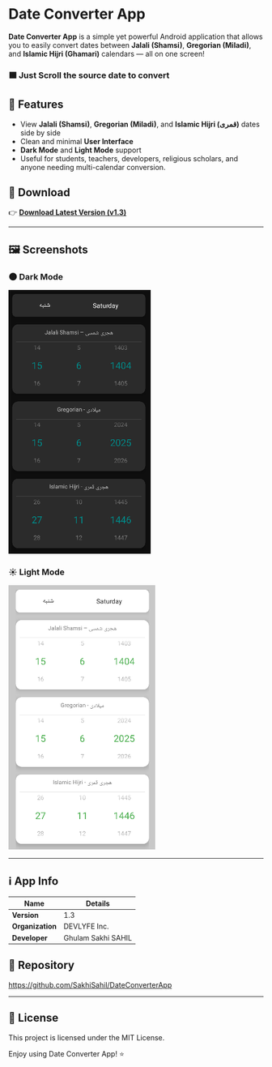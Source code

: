 # Date Converter App

**Date Converter App** is a simple yet powerful Android application that allows you to easily convert dates between **Jalali (Shamsi)**, **Gregorian (Miladi)**, and **Islamic Hijri (Ghamari)** calendars — all on one screen!

### 🟧 Just Scroll the source date to convert



## 📱 Features
- View **Jalali (Shamsi)**, **Gregorian (Miladi)**, and **Islamic Hijri (قمری)** dates side by side
- Clean and minimal **User Interface**
- **Dark Mode** and **Light Mode** support
- Useful for students, teachers, developers, religious scholars, and anyone needing multi-calendar conversion.

## 🚀 Download

👉 [**Download Latest Version (v1.3)**](https://github.com/SakhiSahil/DateConverterApp/raw/refs/heads/main/app/release/app-release.apk)

---

## 🖼️ Screenshots

### 🌑 Dark Mode
![Dark Mode](https://raw.githubusercontent.com/SakhiSahil/DateConverterApp/master/screenshot/dark-mode.png)

### ☀️ Light Mode
![Light Mode](https://raw.githubusercontent.com/SakhiSahil/DateConverterApp/master/screenshot/light-mode.png)

---

## ℹ️ App Info

| Name             | Details                    |
| ---------------- | -------------------------- |
| **Version**      | 1.3                        |
| **Organization** | DEVLYFE Inc.               |
| **Developer**    | Ghulam Sakhi SAHIL         |

## 📂 Repository
https://github.com/SakhiSahil/DateConverterApp

---

## 📜 License
This project is licensed under the MIT License.

Enjoy using Date Converter App! ⭐️
